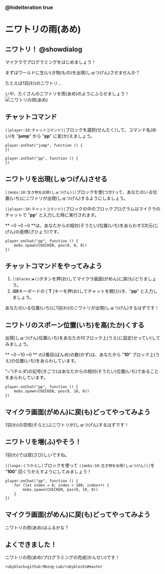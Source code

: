 ### @hideIteration true

# ニワトリの雨(あめ)

## ニワトリ！ @showdialog
マイクラでプログラミングをはじめましょう！

まずはワールドに生(い)き物(もの)を出現(しゅつげん)させませんか？

たとえば1羽(わ)のニワトリ... 

いや、たくさんのニワトリを雨(あめ)のようにふらせましょう！
![ニワトリの雨(あめ)](https://yutari-club.github.io/mctuto/web/01_Mobs/01_ChickenRain.gif)


## チャットコマンド
``||player:10:チャットコマンド||``ブロックを選択(せんたく)して、コマンド名(めい)を "**jump**" から "**pp**" に変(か)えましょう。

```template
player.onChat("jump", function () {	
})
```
```blocks
player.onChat("pp", function () {
})
```


## ニワトリを出現(しゅつげん)させる
 ``||mobs:10:生き物を出現(しゅつげん)||``ブロックを使(つか)って、あなたのいる位置(いち)にニワトリが出現(しゅつげん)するようにしましょう。

``||player:10:チャットコマンド||``ブロックの中のブロックプログラムはマイクラのチャットで "**pp**" と入力した時に実行されます。

** ~0 ~0 ~0 **は、あなたからの相対(そうたい)位置(いち)をあらわす3次元(じげん)の座標(ざひょう)です。
```blocks
player.onChat("pp", function () {   
    mobs.spawn(CHICKEN, pos(0, 0, 0))   
})
```

## チャットコマンドをやってみよう
1. ``||blocks:▶||``ボタンを押(お)してマイクラ画面(がめん)に戻(も)どりましょう。
1. ⌨キーボードの [ **T** ]キーを押(お)してチャットを開(ひ)き、"**pp**" と入力しましょう。

あなたのいる位置(いち)に1羽(わ)のニワトリが出現(しゅつげん)するはずです！


## ニワトリのスポーン位置(いち)を高(たか)くする
出現(しゅつげん)位置(いち)をあなたの10ブロック上(うえ)に設定(せってい)してみましょう。

** ~0 ~10 ~0 ** の2番目(ばんめ)の数(かず)は、あなたから "**10**" ブロック上(うえ)の位置(いち)をあらわしています。

"~"(チルダ)の記号(きごう)はあなたからの相対(そうたい)位置(いち)であることをあらわしています。

```blocks
player.onChat("pp", function () {   
    mobs.spawn(CHICKEN, pos(0, 10, 0))   
})
```

## マイクラ画面(がめん)に戻(も)どってやってみよう
1羽(わ)の空飛(そらと)ぶニワトリが(しゅつげん)するはずです！


## ニワトリを増(ふ)やそう！
1羽(わ)では寂(さび)しいですね。

``||loops:くりかえし|``ブロックを使って ``||mobs:10:生き物を出現(しゅつげん)||``を "**100**" 回くりかえすようにしてみましょう！

```blocks
player.onChat("pp", function () {
    for (let index = 0; index < 100; index++) {
        mobs.spawn(CHICKEN, pos(0, 10, 0))
    }
})
```

## マイクラ画面(がめん)に戻(も)どってやってみよう
ニワトリの雨(あめ)はふるかな？

## よくできました！
ニワトリの雨(あめ)プログラミングの完成(かんせい)です！

```package
rubyblock=github:Mming-Lab/rubyblock1#master
```